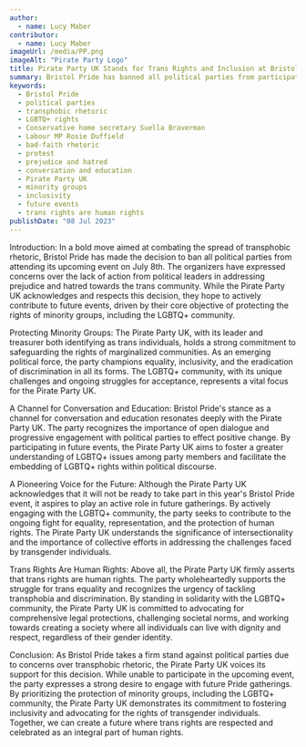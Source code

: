 ```yaml
---
author:
  - name: Lucy Maber
contributor:
  - name: Lucy Maber
imageUrl: /media/PP.png
imageAlt: "Pirate Party Logo"
title: Pirate Party UK Stands for Trans Rights and Inclusion at Bristol Pride
summary: Bristol Pride has banned all political parties from participating in their event, citing concerns about transphobic rhetoric and the lack of action from political leaders. The Pirate Party UK, whose leader and treasurer are trans individuals, supports this decision and expresses a commitment to protecting minority groups, including the LGBTQ+ community. While they are unable to participate this year, they aspire to engage in future events to foster understanding and embed LGBTQ+ rights within political discourse. The party emphasizes that trans rights are human rights and advocates for equality, representation, and the eradication of discrimination.
keywords: 
  - Bristol Pride
  - political parties
  - transphobic rhetoric
  - LGBTQ+ rights
  - Conservative home secretary Suella Braverman
  - Labour MP Rosie Duffield
  - bad-faith rhetoric
  - protest
  - prejudice and hatred
  - conversation and education
  - Pirate Party UK
  - minority groups
  - inclusivity
  - future events
  - trans rights are human rights
publishDate: "08 Jul 2023"
---
```


Introduction:
In a bold move aimed at combating the spread of transphobic rhetoric, Bristol Pride has made the decision to ban all political parties from attending its upcoming event on July 8th. The organizers have expressed concerns over the lack of action from political leaders in addressing prejudice and hatred towards the trans community. While the Pirate Party UK acknowledges and respects this decision, they hope to actively contribute to future events, driven by their core objective of protecting the rights of minority groups, including the LGBTQ+ community.

Protecting Minority Groups:
The Pirate Party UK, with its leader and treasurer both identifying as trans individuals, holds a strong commitment to safeguarding the rights of marginalized communities. As an emerging political force, the party champions equality, inclusivity, and the eradication of discrimination in all its forms. The LGBTQ+ community, with its unique challenges and ongoing struggles for acceptance, represents a vital focus for the Pirate Party UK.

A Channel for Conversation and Education:
Bristol Pride's stance as a channel for conversation and education resonates deeply with the Pirate Party UK. The party recognizes the importance of open dialogue and progressive engagement with political parties to effect positive change. By participating in future events, the Pirate Party UK aims to foster a greater understanding of LGBTQ+ issues among party members and facilitate the embedding of LGBTQ+ rights within political discourse.

A Pioneering Voice for the Future:
Although the Pirate Party UK acknowledges that it will not be ready to take part in this year's Bristol Pride event, it aspires to play an active role in future gatherings. By actively engaging with the LGBTQ+ community, the party seeks to contribute to the ongoing fight for equality, representation, and the protection of human rights. The Pirate Party UK understands the significance of intersectionality and the importance of collective efforts in addressing the challenges faced by transgender individuals.

Trans Rights Are Human Rights:
Above all, the Pirate Party UK firmly asserts that trans rights are human rights. The party wholeheartedly supports the struggle for trans equality and recognizes the urgency of tackling transphobia and discrimination. By standing in solidarity with the LGBTQ+ community, the Pirate Party UK is committed to advocating for comprehensive legal protections, challenging societal norms, and working towards creating a society where all individuals can live with dignity and respect, regardless of their gender identity.

Conclusion:
As Bristol Pride takes a firm stand against political parties due to concerns over transphobic rhetoric, the Pirate Party UK voices its support for this decision. While unable to participate in the upcoming event, the party expresses a strong desire to engage with future Pride gatherings. By prioritizing the protection of minority groups, including the LGBTQ+ community, the Pirate Party UK demonstrates its commitment to fostering inclusivity and advocating for the rights of transgender individuals. Together, we can create a future where trans rights are respected and celebrated as an integral part of human rights.
